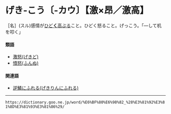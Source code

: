 # げき‐こう〔‐カウ〕【激×昂／激高】

［名］(スル)感情が[ひど**く**](ひどい（酷い）)[高ぶる](%E3%81%9F%E3%81%8B%E3%81%B6%E3%82%8B%EF%BC%88%E9%AB%98%E3%81%B6%E3%82%8B%EF%BC%8F%E6%98%82%E3%82%8B%EF%BC%89.md)こと。ひどく怒ること。げっこう。「―して机を叩く」

#### 類語

-   [激怒(げきど)](https://dictionary.goo.ne.jp/word/%E6%BF%80%E6%80%92/#jn-67543)
-   [憤怒(ふんぬ)](https://dictionary.goo.ne.jp/word/%E6%86%A4%E6%80%92_%28%E3%81%B5%E3%82%93%E3%81%AC%29/#jn-197670)

#### 関連語

-   [逆鱗にふれる(げきりんにふれる)](https://dictionary.goo.ne.jp/word/%E9%80%86%E9%B1%97%E3%81%AB%E8%A7%A6%E3%82%8C%E3%82%8B/#jn-67585)

---
`https://dictionary.goo.ne.jp/word/%E6%BF%80%E6%98%82_%28%E3%81%92%E3%81%8D%E3%81%93%E3%81%86%29/`